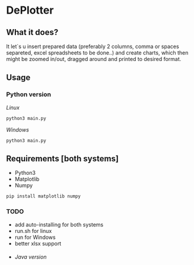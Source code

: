 # DePlotter
## What it does?
It let`s u insert prepared data (preferably 2 columns, comma or spaces separeted, excel spreadsheets  to be done..) and create charts, which then might be zoomed in/out,
dragged around and printed to desired format.
## Usage
### Python version
*Linux* 
```bash
python3 main.py
```
*Windows*
```
python3 main.py
```
## Requirements [both systems]
* Python3
* Matplotlib
* Numpy
```bash
pip install matplotlib numpy
```
### TODO
* add auto-installing for both systems
* run.sh for linux
* run for Windows
* better xlsx support
* ###### Java version